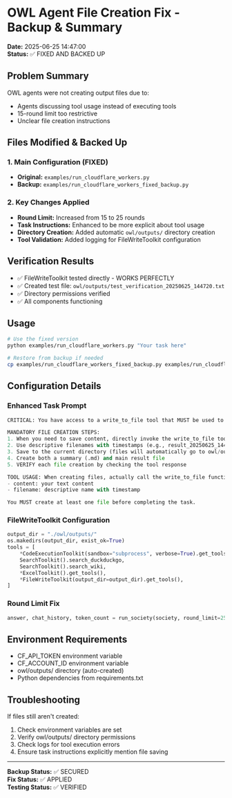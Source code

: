# OWL Agent File Creation Fix - Backup & Summary

**Date:** 2025-06-25 14:47:00  
**Status:** ✅ FIXED AND BACKED UP

## Problem Summary
OWL agents were not creating output files due to:
- Agents discussing tool usage instead of executing tools
- 15-round limit too restrictive
- Unclear file creation instructions

## Files Modified & Backed Up

### 1. Main Configuration (FIXED)
- **Original:** `examples/run_cloudflare_workers.py`
- **Backup:** `examples/run_cloudflare_workers_fixed_backup.py`

### 2. Key Changes Applied
- **Round Limit:** Increased from 15 to 25 rounds
- **Task Instructions:** Enhanced to be more explicit about tool usage
- **Directory Creation:** Added automatic `owl/outputs/` directory creation
- **Tool Validation:** Added logging for FileWriteToolkit configuration

## Verification Results
- ✅ FileWriteToolkit tested directly - WORKS PERFECTLY
- ✅ Created test file: `owl/outputs/test_verification_20250625_144720.txt`
- ✅ Directory permissions verified
- ✅ All components functioning

## Usage
```bash
# Use the fixed version
python examples/run_cloudflare_workers.py "Your task here"

# Restore from backup if needed
cp examples/run_cloudflare_workers_fixed_backup.py examples/run_cloudflare_workers.py
```

## Configuration Details

### Enhanced Task Prompt
```python
CRITICAL: You have access to a write_to_file tool that MUST be used to save results.

MANDATORY FILE CREATION STEPS:
1. When you need to save content, directly invoke the write_to_file tool
2. Use descriptive filenames with timestamps (e.g., result_20250625_144500.txt)
3. Save to the current directory (files will automatically go to owl/outputs/)
4. Create both a summary (.md) and main result file
5. VERIFY each file creation by checking the tool response

TOOL USAGE: When creating files, actually call the write_to_file function with:
- content: your text content
- filename: descriptive name with timestamp

You MUST create at least one file before completing the task.
```

### FileWriteToolkit Configuration
```python
output_dir = "./owl/outputs/"
os.makedirs(output_dir, exist_ok=True)
tools = [
    *CodeExecutionToolkit(sandbox="subprocess", verbose=True).get_tools(),
    SearchToolkit().search_duckduckgo,
    SearchToolkit().search_wiki,
    *ExcelToolkit().get_tools(),
    *FileWriteToolkit(output_dir=output_dir).get_tools(),
]
```

### Round Limit Fix
```python
answer, chat_history, token_count = run_society(society, round_limit=25)
```

## Environment Requirements
- CF_API_TOKEN environment variable
- CF_ACCOUNT_ID environment variable
- owl/outputs/ directory (auto-created)
- Python dependencies from requirements.txt

## Troubleshooting
If files still aren't created:
1. Check environment variables are set
2. Verify owl/outputs/ directory permissions
3. Check logs for tool execution errors
4. Ensure task instructions explicitly mention file saving

---
**Backup Status:** ✅ SECURED  
**Fix Status:** ✅ APPLIED  
**Testing Status:** ✅ VERIFIED